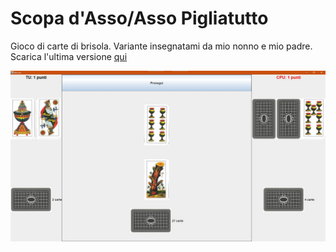 # Scopa d'Asso/Asso Pigliatutto

Gioco di carte di brisola. Variante insegnatami da mio nonno e mio padre.<br>
Scarica l'ultima versione <a href="https://github.com/Baldi00/Briscola/releases/download/v1.0-20220728/Briscola.jar">qui</a>

<img src="img.jpg">
